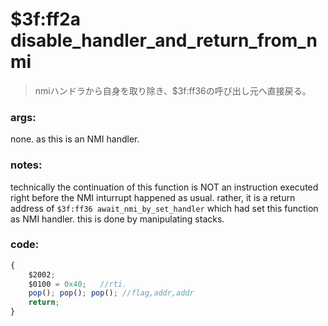 ﻿
# $3f:ff2a disable_handler_and_return_from_nmi
> nmiハンドラから自身を取り除き、$3f:ff36の呼び出し元へ直接戻る。

### args:
none. as this is an NMI handler.

### notes:
technically the continuation of this function is NOT an instruction
executed right before the NMI inturrupt happened as usual.
rather, it is a return address of `$3f:ff36 await_nmi_by_set_handler`
which had set this function as NMI handler.
this is done by manipulating stacks. 

### code:
```js
{
	$2002;
	$0100 = 0x40;	//rti.
	pop(); pop(); pop(); //flag,addr,addr
	return;
}
```

